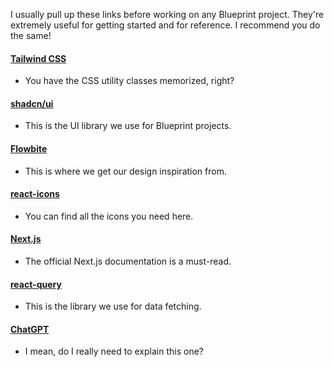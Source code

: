 I usually pull up these links before working on any Blueprint project. They're extremely useful for getting started and for reference. I recommend you do the same!

#### [Tailwind CSS](https://tailwindcss.com/docs/installation)

- You have the CSS utility classes memorized, right?

#### [shadcn/ui](https://ui.shadcn.com/docs/components/accordion)

- This is the UI library we use for Blueprint projects.

#### [Flowbite](https://flowbite.com/docs/getting-started/introduction/)

- This is where we get our design inspiration from.

#### [react-icons](https://react-icons.github.io/react-icons/)

- You can find all the icons you need here.

#### [Next.js](https://nextjs.org/docs)

- The official Next.js documentation is a must-read.

#### [react-query](https://tanstack.com/query/v4/docs/framework/react/overview)

- This is the library we use for data fetching.

#### [ChatGPT](https://chat.openai.com/)

- I mean, do I really need to explain this one?
